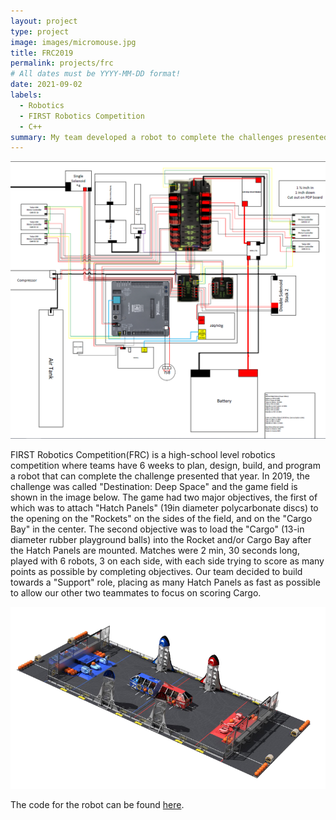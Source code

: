 ```yaml
---
layout: project
type: project
image: images/micromouse.jpg
title: FRC2019
permalink: projects/frc
# All dates must be YYYY-MM-DD format!
date: 2021-09-02
labels:
  - Robotics
  - FIRST Robotics Competition
  - C++
summary: My team developed a robot to complete the challenges presented in the 2019 FRC competition, Destination: Deep Space. 
---
```


<div class="ui small rounded images">
  <img class="ui image" src="../images/FRC-ElectricalBoard.png">
</div>

FIRST Robotics Competition(FRC) is a high-school level robotics competition where teams have 6 weeks to plan, design, build, and program a robot that can complete the challenge presented that year. In 2019, the challenge was called "Destination: Deep Space" and the game field is shown in the image below. The game had two major objectives, the first of which was to attach "Hatch Panels" (19in diameter polycarbonate discs) to the opening on the "Rockets" on the sides of the field, and on the "Cargo Bay" in the center. The second objective was to load the "Cargo" (13-in diameter rubber playground balls) into the Rocket and/or Cargo Bay after the Hatch Panels are mounted. Matches were 2 min, 30 seconds long, played with 6 robots, 3 on each side, with each side trying to score as many points as possible by completing objectives. Our team decided to build towards a "Support" role, placing as many Hatch Panels as fast as possible to allow our other two teammates to focus on scoring Cargo.

<div class="ui small rounded images">
  <img class="ui image" src="../images/DeepSpaceGameBoard.png">
</div>

The code for the robot can be found [here](https://github.com/mililanirobotics/FRC2019/blob/master/PGFRC2019timedRobot/src/main/cpp/Robot.cpp).



